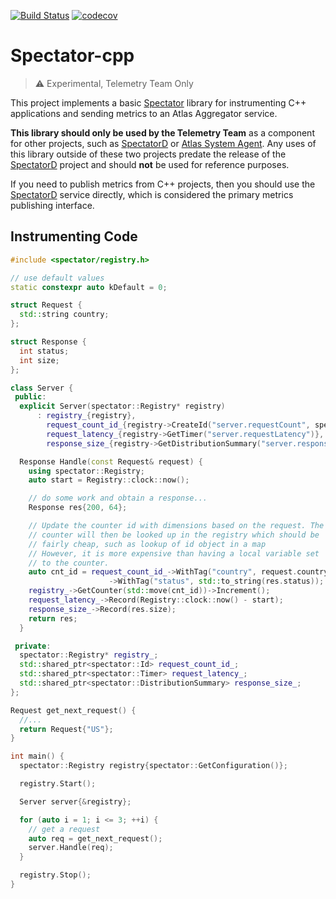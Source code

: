 [![Build Status](https://travis-ci.org/Netflix/spectator-cpp.svg?branch=master)](https://travis-ci.org/Netflix/spectator-cpp)
[![codecov](https://codecov.io/gh/Netflix/spectator-cpp/branch/master/graph/badge.svg)](https://codecov.io/gh/Netflix/spectator-cpp)

# Spectator-cpp

> :warning: Experimental, Telemetry Team Only

This project implements a basic [Spectator] library for instrumenting C++ applications and sending
metrics to an Atlas Aggregator service.

**This library should only be used by the Telemetry Team** as a component for other projects, such
as [SpectatorD] or [Atlas System Agent]. Any uses of this library outside of these two projects
predate the release of the [SpectatorD] project and should **not** be used for reference purposes.

If you need to publish metrics from C++ projects, then you should use the [SpectatorD] service
directly, which is considered the primary metrics publishing interface.

[Spectator]: https://github.com/Netflix/spectator
[SpectatorD]: https://github.com/Netflix-Skunkworks/spectatord
[Atlas System Agent]: https://github.com/Netflix-Skunkworks/atlas-system-agent

## Instrumenting Code

```C++
#include <spectator/registry.h>

// use default values
static constexpr auto kDefault = 0;

struct Request {
  std::string country;
};

struct Response {
  int status;
  int size;
};

class Server {
 public:
  explicit Server(spectator::Registry* registry)
      : registry_{registry},
        request_count_id_{registry->CreateId("server.requestCount", spectator::Tags{})},
        request_latency_{registry->GetTimer("server.requestLatency")},
        response_size_{registry->GetDistributionSummary("server.responseSizes")} {}

  Response Handle(const Request& request) {
    using spectator::Registry;
    auto start = Registry::clock::now();

    // do some work and obtain a response...
    Response res{200, 64};

    // Update the counter id with dimensions based on the request. The
    // counter will then be looked up in the registry which should be
    // fairly cheap, such as lookup of id object in a map
    // However, it is more expensive than having a local variable set
    // to the counter.
    auto cnt_id = request_count_id_->WithTag("country", request.country)
                      ->WithTag("status", std::to_string(res.status));
    registry_->GetCounter(std::move(cnt_id))->Increment();
    request_latency_->Record(Registry::clock::now() - start);
    response_size_->Record(res.size);
    return res;
  }

 private:
  spectator::Registry* registry_;
  std::shared_ptr<spectator::Id> request_count_id_;
  std::shared_ptr<spectator::Timer> request_latency_;
  std::shared_ptr<spectator::DistributionSummary> response_size_;
};

Request get_next_request() {
  //...
  return Request{"US"};
}

int main() {
  spectator::Registry registry{spectator::GetConfiguration()};

  registry.Start();

  Server server{&registry};

  for (auto i = 1; i <= 3; ++i) {
    // get a request
    auto req = get_next_request();
    server.Handle(req);
  }

  registry.Stop();
}
```
